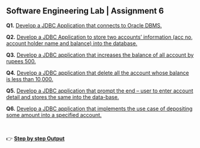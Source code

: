 ## Software Engineering Lab | Assignment 6

**Q1.**	[Develop a JDBC Application that connects to Oracle DBMS.](https://github.com/abhisheks008/Sixth-Semester-UEMK---Batch-of-2019-2023/blob/main/Software%20Engineering%20Lab/Assignment%206/a6q1.java) </br>

**Q2.**	[Develop a JDBC Application to store two accounts’ information (acc no, account holder name and balance) into the database.](https://github.com/abhisheks008/Sixth-Semester-UEMK---Batch-of-2019-2023/blob/main/Software%20Engineering%20Lab/Assignment%206/a6q2.java) </br>

**Q3.**	[Develop a JDBC application that increases the balance of all account by rupees 500.](https://github.com/abhisheks008/Sixth-Semester-UEMK---Batch-of-2019-2023/blob/main/Software%20Engineering%20Lab/Assignment%206/a6q3.java) </br>

**Q4.**	[Develop a JDBC application that delete all the account whose balance is less than 10,000.](https://github.com/abhisheks008/Sixth-Semester-UEMK---Batch-of-2019-2023/blob/main/Software%20Engineering%20Lab/Assignment%206/a6q4.java) </br>

**Q5.**	[Develop a JDBC application that prompt the end – user to enter account detail and stores the same into the data-base.](https://github.com/abhisheks008/Sixth-Semester-UEMK---Batch-of-2019-2023/blob/main/Software%20Engineering%20Lab/Assignment%206/a6q5.java) </br>

**Q6.**	[Develop a JDBC application that implements the use case of depositing some amount into a specified account.](https://github.com/abhisheks008/Sixth-Semester-UEMK---Batch-of-2019-2023/blob/main/Software%20Engineering%20Lab/Assignment%206/a6q6.java) </br>


</br>

👉 [**Step by step Output**](https://github.com/abhisheks008/Sixth-Semester-UEMK---Batch-of-2019-2023/blob/main/Software%20Engineering%20Lab/Assignment%206/OUTPUT.md)

